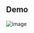 ## Demo
![image](https://github.com/Quynh-2302/Sharker/assets/85424168/a19db904-6727-4feb-a9ec-c7d76132caaa)



